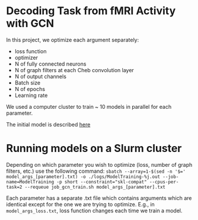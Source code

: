 # Decoding Task from fMRI Activity with GCN
In this project, we optimize each argument separately:
- loss function
- optimizer
- N of fully connected neurons
- N of graph filters at each Cheb convolution layer
- N of output channels
- Batch size
- N of epochs
- Learning rate

We used a computer cluster to train ~ 10 models in parallel for each parameter.

The initial model is described [here](https://main-educational.github.io/brain_encoding_decoding/gcn_decoding.html)

# Running models on a Slurm cluster

Depending on which parameter you wish to optimize (loss, number of graph filters, etc.) use the following command:
`sbatch --array=1-$(sed -n '$=' model_args_[parameter].txt) -o ./logs/ModelTraining-%j.out --job-name=ModelTraining -p short --constraint="skl-compat" --cpus-per-task=2 --requeue job_gcn_train.sh model_args_[parameter].txt`

Each parameter has a separate .txt file which contains arguments which are identical except for the one we are trying to optimize. E.g., in `model_args_loss.txt`, loss function changes each time we train a model. 


